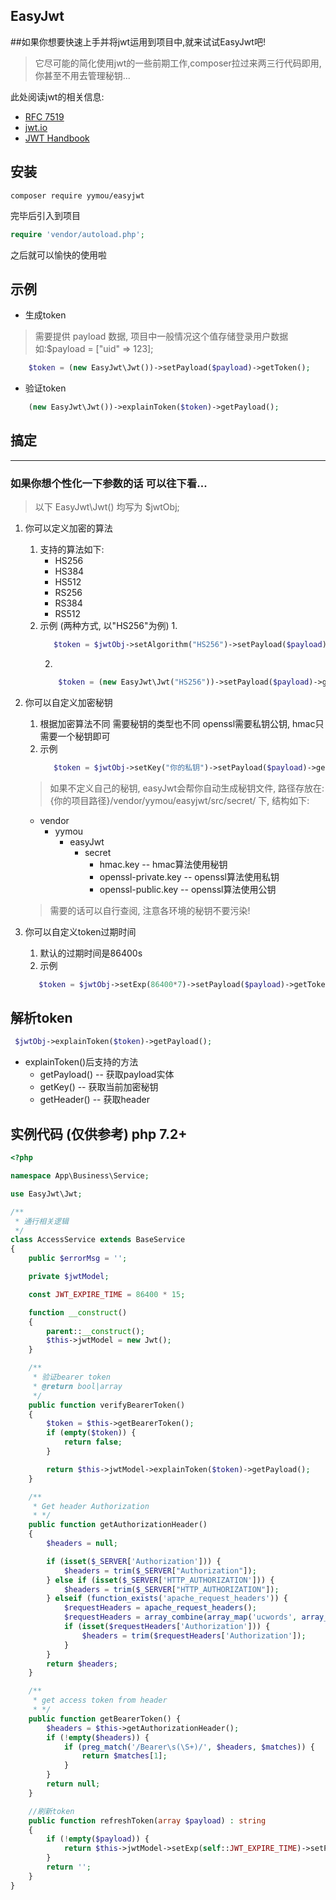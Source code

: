 ## EasyJwt

##如果你想要快速上手并将jwt运用到项目中,就来试试EasyJwt吧!
>它尽可能的简化使用jwt的一些前期工作,composer拉过来两三行代码即用, 你甚至不用去管理秘钥...

此处阅读jwt的相关信息:

* [RFC 7519](https://tools.ietf.org/html/rfc7519)
* [jwt.io](https://jwt.io/introduction/)
* [JWT Handbook](https://auth0.com/resources/ebooks/jwt-handbook)

## 安装

```composer
composer require yymou/easyjwt
```
完毕后引入到项目
```php
require 'vendor/autoload.php';
```
之后就可以愉快的使用啦

## 示例

+ 生成token
> 需要提供 payload 数据, 项目中一般情况这个值存储登录用户数据 如:$payload = ["uid" => 123];
```php
    $token = (new EasyJwt\Jwt())->setPayload($payload)->getToken();
```
+ 验证token
```php
    (new EasyJwt\Jwt())->explainToken($token)->getPayload();
```

## 搞定

---

### 如果你想个性化一下参数的话 可以往下看...
> 以下 EasyJwt\Jwt() 均写为 $jwtObj;

1. 你可以定义加密的算法
   1. 支持的算法如下:
        * HS256
        * HS384
        * HS512
        * RS256
        * RS384
        * RS512
   2. 示例 (两种方式, 以"HS256"为例)
      1. 
       ```php
          $token = $jwtObj->setAlgorithm("HS256")->setPayload($payload)->getToken();
       ```
      2.
      ```php
          $token = (new EasyJwt\Jwt("HS256"))->setPayload($payload)->getToken();
      ```
2. 你可以自定义加密秘钥
   1. 根据加密算法不同 需要秘钥的类型也不同 openssl需要私钥公钥, hmac只需要一个秘钥即可
   2. 示例
      ```php
         $token = $jwtObj->setKey("你的私钥")->setPayload($payload)->getToken();
      ```
   > 如果不定义自己的秘钥, easyJwt会帮你自动生成秘钥文件, 路径存放在: {你的项目路径}/vendor/yymou/easyjwt/src/secret/ 下, 结构如下:
   
   + vendor
     + yymou
       + easyJwt
         + secret
           + hmac.key -- hmac算法使用秘钥
           + openssl-private.key -- openssl算法使用私钥
           + openssl-public.key -- openssl算法使用公钥
           
   > 需要的话可以自行查阅, 注意各环境的秘钥不要污染!
3. 你可以自定义token过期时间
   1. 默认的过期时间是86400s
   2. 示例
   ```php
      $token = $jwtObj->setExp(86400*7)->setPayload($payload)->getToken();
   ```

## 解析token
   ```php
    $jwtObj->explainToken($token)->getPayload();
   ```
   + explainToken()后支持的方法
      + getPayload() -- 获取payload实体
      + getKey() -- 获取当前加密秘钥
      + getHeader() -- 获取header

## 实例代码 (仅供参考) php 7.2+
```php
<?php

namespace App\Business\Service;

use EasyJwt\Jwt;

/**
 * 通行相关逻辑
 */
class AccessService extends BaseService
{
    public $errorMsg = '';

    private $jwtModel;

    const JWT_EXPIRE_TIME = 86400 * 15;

    function __construct()
    {
        parent::__construct();
        $this->jwtModel = new Jwt();
    }

    /**
     * 验证bearer token
     * @return bool|array
     */
    public function verifyBearerToken()
    {
        $token = $this->getBearerToken();
        if (empty($token)) {
            return false;
        }

        return $this->jwtModel->explainToken($token)->getPayload();
    }

    /**
     * Get header Authorization
     * */
    public function getAuthorizationHeader()
    {
        $headers = null;

        if (isset($_SERVER['Authorization'])) {
            $headers = trim($_SERVER["Authorization"]);
        } else if (isset($_SERVER['HTTP_AUTHORIZATION'])) {
            $headers = trim($_SERVER["HTTP_AUTHORIZATION"]);
        } elseif (function_exists('apache_request_headers')) {
            $requestHeaders = apache_request_headers();
            $requestHeaders = array_combine(array_map('ucwords', array_keys($requestHeaders)), array_values($requestHeaders));
            if (isset($requestHeaders['Authorization'])) {
                $headers = trim($requestHeaders['Authorization']);
            }
        }
        return $headers;
    }

    /**
     * get access token from header
     * */
    public function getBearerToken() {
        $headers = $this->getAuthorizationHeader();
        if (!empty($headers)) {
            if (preg_match('/Bearer\s(\S+)/', $headers, $matches)) {
                return $matches[1];
            }
        }
        return null;
    }

    //刷新token
    public function refreshToken(array $payload) : string
    {
        if (!empty($payload)) {
            return $this->jwtModel->setExp(self::JWT_EXPIRE_TIME)->setPayload($payload)->getToken();
        }
        return '';
    }
}

```